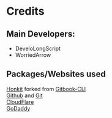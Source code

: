 # Credits

## Main Developers:
 - DeveloLongScript
 - WorriedArrow

## Packages/Websites used
[Honkit](https://github.com/honkit/honkit) forked from [Gitbook-CLI](https://github.com/GitbookIO/gitbook-cli)<br>
[Github](github.com) and [Git](https://git-scm.com/)<br>
[CloudFlare](cloudflare.com)<br>
[GoDaddy](godaddy.com)<br>